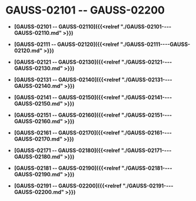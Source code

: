 # GAUSS-02101 -- GAUSS-02200<a name="ZH-CN_TOPIC_0302073080"></a>

-   **[GAUSS-02101 -- GAUSS-02110]({{<relref "./GAUSS-02101----GAUSS-02110.md" >}})**  

-   **[GAUSS-02111 -- GAUSS-02120]({{<relref "./GAUSS-02111----GAUSS-02120.md" >}})**  

-   **[GAUSS-02121 -- GAUSS-02130]({{<relref "./GAUSS-02121----GAUSS-02130.md" >}})**  

-   **[GAUSS-02131 -- GAUSS-02140]({{<relref "./GAUSS-02131----GAUSS-02140.md" >}})**  

-   **[GAUSS-02141 -- GAUSS-02150]({{<relref "./GAUSS-02141----GAUSS-02150.md" >}})**  

-   **[GAUSS-02151 -- GAUSS-02160]({{<relref "./GAUSS-02151----GAUSS-02160.md" >}})**  

-   **[GAUSS-02161 -- GAUSS-02170]({{<relref "./GAUSS-02161----GAUSS-02170.md" >}})**  

-   **[GAUSS-02171 -- GAUSS-02180]({{<relref "./GAUSS-02171----GAUSS-02180.md" >}})**  

-   **[GAUSS-02181 -- GAUSS-02190]({{<relref "./GAUSS-02181----GAUSS-02190.md" >}})**  

-   **[GAUSS-02191 -- GAUSS-02200]({{<relref "./GAUSS-02191----GAUSS-02200.md" >}})**  



